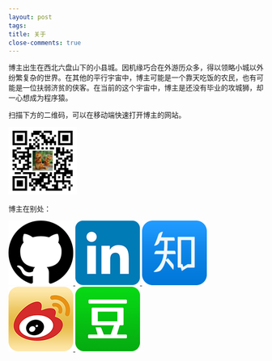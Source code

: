 ```yaml
---
layout: post
tags:  
title: 关于
close-comments: true
---
```


博主出生在西北六盘山下的小县城。因机缘巧合在外游历众多，得以领略小城以外纷繁复杂的世界。在其他的平行宇宙中，博主可能是一个靠天吃饭的农民，也有可能是一位扶弱济贫的侠客。在当前的这个宇宙中，博主是还没有毕业的攻城狮，却一心想成为程序猿。

扫描下方的二维码，可以在移动端快速打开博主的网站。

<img src="/images/qr.png" width="135" height="135">

博主在别处：

<a href="https://github.com/ZhenruiChen">
  <img class="icon" src="/images/github_icon.png" title="GitHub">
</a><a href="https://www.linkedin.com/pub/zhenrui-chen/36/968/622">
  <img class="icon" src="/images/linkedin_icon.png" title="LinkedIn">
</a><a href="http://www.zhihu.com/people/chenzr08">
  <img class="icon" src="/images/zhihu_icon.png" title="知乎">
</a><a href="http://weibo.com/hidreamworld">
  <img class="icon" src="/images/weibo_icon.png" title="微博">
</a><a href="http://www.douban.com/people/48262291/">
  <img class="icon" src="/images/douban_icon.png" title="豆瓣">
</a>
